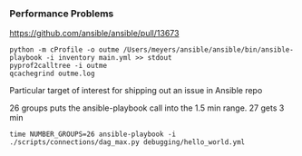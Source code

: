 ### Performance Problems

https://github.com/ansible/ansible/pull/13673

```
python -m cProfile -o outme /Users/meyers/ansible/ansible/bin/ansible-playbook -i inventory main.yml >> stdout
pyprof2calltree -i outme
qcachegrind outme.log
```

Particular target of interest for shipping out an issue in Ansible repo

26 groups puts the ansible-playbook call into the 1.5 min range.
27 gets 3 min

```
time NUMBER_GROUPS=26 ansible-playbook -i ./scripts/connections/dag_max.py debugging/hello_world.yml
```

